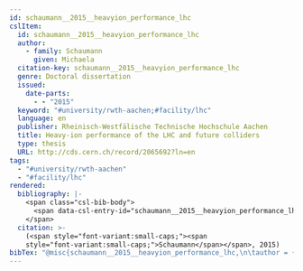 ```yaml
---
id: schaumann__2015__heavyion_performance_lhc
cslItem:
  id: schaumann__2015__heavyion_performance_lhc
  author:
    - family: Schaumann
      given: Michaela
  citation-key: schaumann__2015__heavyion_performance_lhc
  genre: Doctoral dissertation
  issued:
    date-parts:
      - - "2015"
  keyword: "#university/rwth-aachen;#facility/lhc"
  language: en
  publisher: Rheinisch-Westfälische Technische Hochschule Aachen
  title: Heavy-ion performance of the LHC and future colliders
  type: thesis
  URL: http://cds.cern.ch/record/2065692?ln=en
tags:
  - "#university/rwth-aachen"
  - "#facility/lhc"
rendered:
  bibliography: |-
    <span class="csl-bib-body">
      <span data-csl-entry-id="schaumann__2015__heavyion_performance_lhc" class="csl-entry"><span class='author-bib'>Schaumann</span>. <span class='date-bib'>(2015)</span>. <span class='title'><i><b><span style="font-style:normal;">Heavy-ion performance of the LHC and future colliders</span></b></i></span> [Doctoral dissertation, Rheinisch-Westfälische Technische Hochschule Aachen]. <span class='URL'><a href='http://cds.cern.ch/record/2065692?ln=en'>LINK</a></span></span>
    </span>
  citation: >-
    (<span style="font-variant:small-caps;"><span
    style="font-variant:small-caps;">Schaumann</span></span>, 2015)
bibTex: "@misc{schaumann__2015__heavyion_performance_lhc,\n\tauthor = {Schaumann, Michaela},\n\tyear = {2015},\n\tschool = {Rheinisch-Westf{\\\" a}lische Technische Hochschule Aachen},\n\ttitle = {Heavy-ion performance of the {LHC} and future colliders},\n\ttype = {Doctoral dissertation},\n\turl = {http://cds.cern.ch/record/2065692?ln=en},\n}\n\n"
---
```


